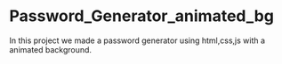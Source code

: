 # Password_Generator_animated_bg
In this project we made a password generator using html,css,js with a animated background.
